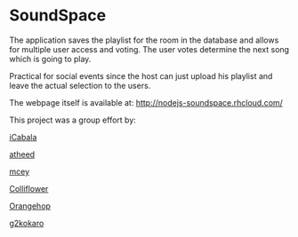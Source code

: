 # SoundSpace
The application saves the playlist for the room in the database and allows for multiple user access and voting.
The user votes determine the next song which is going to play.

Practical for social events since the host can just upload his playlist and leave the actual selection to the users.

The webpage itself is available at: http://nodejs-soundspace.rhcloud.com/

This project was a group effort by:

[iCabala](https://github.com/iCabala/)

[atheed](https://github.com/atheed/)

[mcey](https://github.com/mcey/)

[Colliflower](https://github.com/Colliflower)

[Orangehop](https://github.com/Orangehop)

[g2kokaro](https://github.com/g2kokaro)
